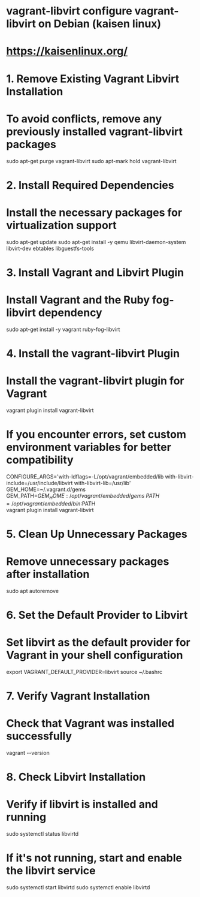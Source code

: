 # vagrant-libvirt configure vagrant-libvirt on Debian (kaisen linux)
# https://kaisenlinux.org/
# 1. Remove Existing Vagrant Libvirt Installation
# To avoid conflicts, remove any previously installed vagrant-libvirt packages
sudo apt-get purge vagrant-libvirt
sudo apt-mark hold vagrant-libvirt

# 2. Install Required Dependencies
# Install the necessary packages for virtualization support
sudo apt-get update
sudo apt-get install -y qemu libvirt-daemon-system libvirt-dev ebtables libguestfs-tools

# 3. Install Vagrant and Libvirt Plugin
# Install Vagrant and the Ruby fog-libvirt dependency
sudo apt-get install -y vagrant ruby-fog-libvirt

# 4. Install the vagrant-libvirt Plugin
# Install the vagrant-libvirt plugin for Vagrant
vagrant plugin install vagrant-libvirt

# If you encounter errors, set custom environment variables for better compatibility
CONFIGURE_ARGS='with-ldflags=-L/opt/vagrant/embedded/lib with-libvirt-include=/usr/include/libvirt with-libvirt-lib=/usr/lib' \
    GEM_HOME=~/.vagrant.d/gems \
    GEM_PATH=$GEM_HOME:/opt/vagrant/embedded/gems \
    PATH=/opt/vagrant/embedded/bin:$PATH \
    vagrant plugin install vagrant-libvirt

# 5. Clean Up Unnecessary Packages
# Remove unnecessary packages after installation
sudo apt autoremove

# 6. Set the Default Provider to Libvirt
# Set libvirt as the default provider for Vagrant in your shell configuration
export VAGRANT_DEFAULT_PROVIDER=libvirt
source ~/.bashrc

# 7. Verify Vagrant Installation
# Check that Vagrant was installed successfully
vagrant --version

# 8. Check Libvirt Installation
# Verify if libvirt is installed and running
sudo systemctl status libvirtd

# If it's not running, start and enable the libvirt service
sudo systemctl start libvirtd
sudo systemctl enable libvirtd
